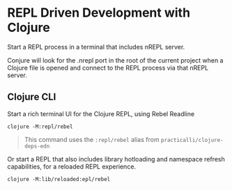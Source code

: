 # REPL Driven Development with Clojure

Start a REPL process in a terminal that includes nREPL server.

Conjure will look for the .nrepl port in the root of the current project when a Clojure file is opened and connect to the REPL process via that nREPL server.


## Clojure CLI

Start a rich terminal UI for the Clojure REPL, using Rebel Readline

```
clojure -M:repl/rebel
```
 
> This command uses the `:repl/rebel` alias from `practicalli/clojure-deps-edn` 

Or start a REPL that also includes library hotloading and namespace refresh capabilities, for a reloaded REPL experience.

```
clojure -M:lib/reloaded:epl/rebel
```

